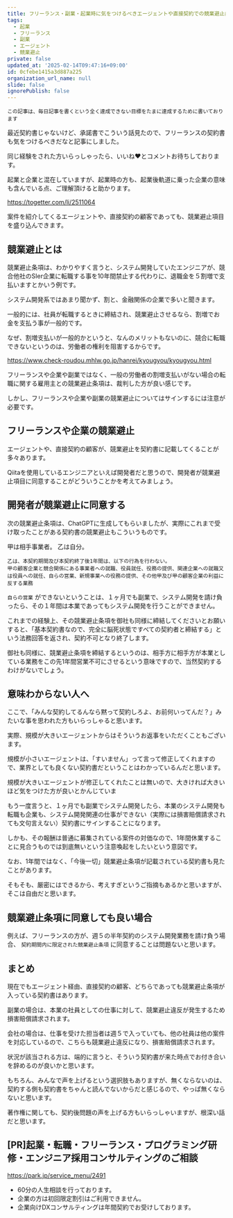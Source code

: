 ```yaml
---
title: フリーランス・副業・起業時に気をつけるべきエージェントや直接契約での競業避止条項契約書
tags:
  - 起業
  - フリーランス
  - 副業
  - エージェント
  - 競業避止
private: false
updated_at: '2025-02-14T09:47:16+09:00'
id: 0cfebe1415a3d887a225
organization_url_name: null
slide: false
ignorePublish: false
---
```

`この記事は、毎日記事を書くという全く達成できない目標をたまに達成するために書いております`

最近契約書じゃないけど、承諾書でこういう話見たので、フリーランスの契約書も気をつけるべきだなと記事にしました。

同じ経験をされた方いらっしゃったら、いいね❤とコメントお待ちしております。


起業と企業と混在していますが、起業時の方も、起業後軌道に乗った企業の意味も含んでいる点、ご理解頂けると助かります。

https://togetter.com/li/2511064

案件を紹介してくるエージェントや、直接契約の顧客であっても、競業避止項目を盛り込んできます。

## 競業避止とは

競業避止条項は、わかりやすく言うと、システム開発していたエンジニアが、競合他社のSIer企業に転職する事を10年間禁止する代わりに、退職金を５割増で支払いますとかいう例です。

システム開発系ではあまり聞かず、割と、金融関係の企業で多いと聞きます。

一般的には、社員が転職するときに締結され、競業避止させるなら、割増でお金を支払う事が一般的です。

なぜ、割増支払いが一般的かというと、なんのメリットもないのに、競合に転職できないというのは、労働者の権利を阻害するからです。


https://www.check-roudou.mhlw.go.jp/hanrei/kyougyou/kyougyou.html

フリーランスや企業や副業ではなく、一般の労働者の割増支払いがない場合の転職に関する雇用主との競業避止条項は、裁判した方が良い感じです。

しかし、フリーランスや企業や副業の競業避止についてはサインするには注意が必要です。

## フリーランスや企業の競業避止

エージェントや、直接契約の顧客が、競業避止を契約書に記載してくることが多々あります。

Qiitaを使用しているエンジニアといえば開発者だと思うので、開発者が競業避止項目に同意することがどういうことかを考えてみましょう。

## 開発者が競業避止に同意する

次の競業避止条項は、ChatGPTに生成してもらいましたが、実際にこれまで受け取ったことがある契約書の競業避止もこういうものです。

甲は相手事業者。
乙は自分。

```
乙は、本契約期間及び本契約終了後1年間は、以下の行為を行わない。
甲の顧客企業と競合関係にある事業者への就職、役員就任、役務の提供、関連企業への就職又は役員への就任、自らの営業、新規事業への役務の提供、その他甲及び甲の顧客企業の利益に反する業務
```

`自らの営業` ができないということは、１ヶ月でも副業で、システム開発を請け負ったら、その１年間は本業であってもシステム開発を行うことができません。

これまでの経験上、その競業避止条項を御社も同様に締結してくださいとお願いすると、「基本契約書なので、完全に脳死状態ですべての契約者と締結する」という法務回答を返され、契約不可となり終了します。

御社も同様に、競業避止条項を締結するというのは、相手方に相手方が本業としている業務をこの先1年間営業不可にさせるという意味ですので、当然契約するわけがないでしょう。

## 意味わからない人へ

ここで、「みんな契約してるんなら黙って契約しろよ、お前何いってんだ？」みたいな事を思われた方もいらっしゃると思います。

実際、規模が大きいエージェントからはそういうお返事をいただくこともございます。

規模が小さいエージェントは、「すいません」って言って修正してくれますので、業界としても良くない契約書だということはわかっているんだと思います。

規模が大きいエージェントが修正してくれたことは無いので、大きければ大きいほど気をつけた方が良いとかんじていま

もう一度言うと、１ヶ月でも副業でシステム開発したら、本業のシステム開発も転職も企業も、システム開発関連の仕事ができない（実際には損害賠償請求されても文句言えない）契約書にサインすることになります。

しかも、その報酬は普通に募集されている案件の対価なので、1年間休業することに見合うものでは到底無いという注意喚起をしたいという意図です。

なお、1年間ではなく、「今後一切」競業避止条項が記載されている契約書も見たことがあります。

そもそも、厳密にはできるから、考えすぎというご指摘もあるかと思いますが、そこは自由だと思います。

## 競業避止条項に同意しても良い場合


例えば、フリーランスの方が、週５の半年契約のシステム開発業務を請け負う場合、 `契約期間内に限定された競業避止条項` に同意することは問題ないと思います。

## まとめ

現在でもエージェント経由、直接契約の顧客、どちらであっても競業避止条項が入っている契約書はあります。

副業の場合は、本業の社員としての仕事に対して、競業避止違反が発生するため損害賠償請求されます。

会社の場合は、仕事を受けた担当者は週５で入っていても、他の社員は他の案件を対応しているので、こちらも競業避止違反になり、損害賠償請求されます。

状況が該当される方は、端的に言うと、そういう契約書が来た時点でお付き合いを辞めるのが良いかと思います。

もちろん、みんなで声を上げるという選択肢もありますが、無くならないのは、契約する側も契約書をちゃんと読んでないからだと感じるので、やっぱ無くならないと思います。

著作権に関しても、契約後問題の声を上げる方もいらっしゃいますが、根深い話だと思います。


## [PR]起業・転職・フリーランス・プログラミング研修・エンジニア採用コンサルティングのご相談


https://park.jp/service_menu/2491


- 60分の人生相談を行っております。
- 企業の方は初回限定割引はご利用できません。
- 企業向けDXコンサルティングは年間契約でお受けしております。

